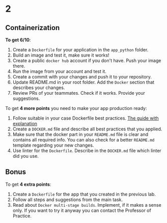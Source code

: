 # 2

## Containerization

**To get 6/10**:

1. Create a `Dockerfile` for your application in the `app_python` folder.
2. Build an image and test it, make sure it works!
3. Create a public `docker hub` account if you don't have.
Push your image there.
4. Run the image from your account and test it.
5. Create a commit with your changes and push it to your repository.
6. Update README.md in your root folder.
Add the `Docker` section that describes your changes.
7. Review PRs of your teammates. Check if it works. Provide your suggestions.

To get **4 more points** you need to make your app production ready:

1. Follow suitable in your case Dockerfile best practices.
[The guide with explanation](
    https://sysdig.com/blog/dockerfile-best-practices/
)
2. Create a `DOCKER.md` file and describe all best practices that you applied.
3. Make sure that the docker part in your `README.md`
file is clear and contains all required info. You can also
check for a better `README.md` template regarding your new changes.
4. Use linter for the `Dockerfile`. Describe in the `DOCKER.md`
file which linter did you use.

## Bonus

To get **4 extra points**:

1. Create a `Dockerfile` for the app that you created in the previous lab.
2. Follow all steps and suggestions from the main task.
3. Read about `Docker multi-stage builds`. Implement,
if it makes a sense only. If you want to try
it anyway you can contact the Professor of Practice.
